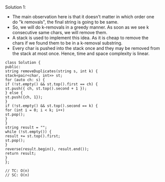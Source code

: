 Solution 1:
​
- The main observation here is that it doesn't matter in which order one do "k removals", the final string is going to be same.
- So, we will do k-removals in a greedy manner. As soon as we see k consecutive same chars, we will remove them.
- A stack is used to implement this idea. As it is cheap to remove the chars if we found them to be in a k-removal substring.
- Every char is pushed into the stack once and they may be removed from the stack at most once. Hence, time and space complexity is linear.
​
```
class Solution {
public:
string removeDuplicates(string s, int k) {
stack<pair<char, int>> st;
for (auto ch: s) {
if (!st.empty() && st.top().first == ch) {
st.push({ ch, st.top().second + 1 });
} else {
st.push({ch, 1});
}
if (!st.empty() && st.top().second == k) {
for (int i = 0; i < k; i++)
st.pop();
}
}
string result = "";
while (!st.empty()) {
result += st.top().first;
st.pop();
}
reverse(result.begin(), result.end());
return result;
}
};
​
// TC: O(n)
// SC: O(n)
```